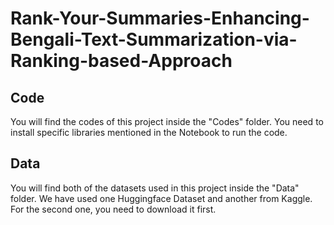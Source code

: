# Rank-Your-Summaries-Enhancing-Bengali-Text-Summarization-via-Ranking-based-Approach


## Code
You will find the codes of this project inside the "Codes" folder. You need to install specific libraries mentioned in the Notebook to run the code.

## Data
You will find both of the datasets used in this project inside the "Data" folder. We have used one Huggingface Dataset and another from Kaggle. For the second one, you need to download it first. 

